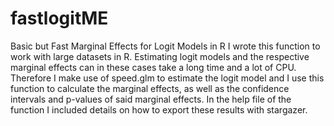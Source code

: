 # fastlogitME
Basic but Fast Marginal Effects for Logit Models in R
I wrote this function to work with large datasets in R. Estimating logit models and the respective marginal effects can in these cases take a long time and a lot of CPU. Therefore I make use of speed.glm to estimate the logit model and I use this function to calculate the marginal effects, as well as the confidence intervals and p-values of said marginal effects. In the help file of the function I included details on how to export these results with stargazer.
